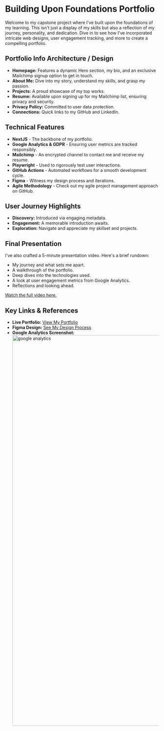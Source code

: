 # Building Upon Foundations Portfolio

Welcome to my capstone project where I've built upon the foundations of my learning. This isn't just a display of my skills but also a reflection of my journey, personality, and dedication. Dive in to see how I've incorporated intricate web designs, user engagement tracking, and more to create a compelling portfolio.

## Portfolio Info Architecture / Design

- **Homepage:** Features a dynamic Hero section, my bio, and an exclusive Mailchimp signup option to get in touch.
- **About Me:** Dive into my story, understand my skills, and grasp my passion.
- **Projects:** A proud showcase of my top works.
- **Resume:** Available upon signing up for my Mailchimp list, ensuring privacy and security.
- **Privacy Policy:** Committed to user data protection.
- **Connections:** Quick links to my GitHub and LinkedIn.

## Technical Features

- **NextJS** - The backbone of my portfolio.
- **Google Analytics & GDPR** - Ensuring user metrics are tracked responsibly.
- **Mailchimp** - An encrypted channel to contact me and receive my resume.
- **Playwright** - Used to rigorously test user interactions.
- **GitHub Actions** - Automated workflows for a smooth development cycle.
- **Figma** - Witness my design process and iterations.
- **Agile Methodology** - Check out my agile project management approach on GitHub.

## User Journey Highlights

- **Discovery:** Introduced via engaging metadata.
- **Engagement:** A memorable introduction awaits.
- **Exploration:** Navigate and appreciate my skillset and projects.

## Final Presentation

I've also crafted a 5-minute presentation video. Here's a brief rundown:

- My journey and what sets me apart.
- A walkthrough of the portfolio.
- Deep dives into the technologies used.
- A look at user engagement metrics from Google Analytics.
- Reflections and looking ahead.

[Watch the full video here.](#) <!-- Replace # with your video link -->

## Key Links & References

- **Live Portfolio:** [View My Portfolio](https://webdev1-final-individual.vercel.app/) <!-- Replace # with your portfolio link -->
- **Figma Design:** [See My Design Process](https://www.figma.com/file/tzY0lfTlkrs0wiaGAGuVeO/Jose-Cardona-Portfolio?type=design&node-id=0-1&mode=design&t=nXsjRPzD8IZhKDlN-0) <!-- Replace # with your Figma link -->
- **Google Analytics Screenshot:** <img width="1280" alt="google analytics " src="https://github.com/jcardona321/webdev1_final_individual/assets/134986323/351a08d3-9f0d-40ad-a0e1-be93b879cef2">

